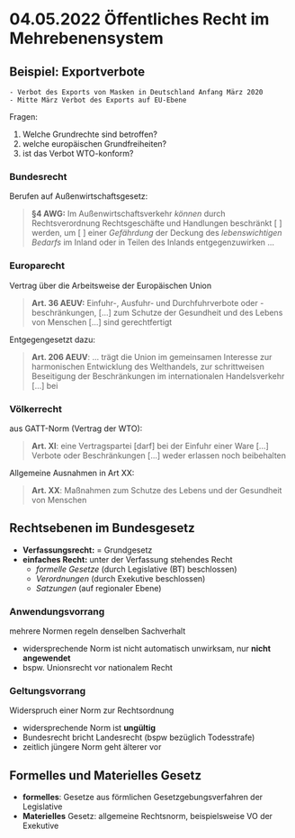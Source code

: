 # 04.05.2022 Öffentliches Recht im Mehrebenensystem



## Beispiel: Exportverbote


```
- Verbot des Exports von Masken in Deutschland Anfang März 2020
- Mitte März Verbot des Exports auf EU-Ebene
```

Fragen:

1. Welche Grundrechte sind betroffen?
2. welche europäischen Grundfreiheiten?
3. ist das Verbot WTO-konform?

### Bundesrecht

Berufen auf Außenwirtschaftsgesetz:

> **§4 AWG:** Im Außenwirtschaftsverkehr *können* durch Rechtsverordnung Rechtsgeschäfte und Handlungen beschränkt [ ] werden, um [ ] einer *Gefährdung* der Deckung des *lebenswichtigen Bedarfs* im Inland oder in Teilen des Inlands entgegenzuwirken ...

### Europarecht

Vertrag über die Arbeitsweise der Europäischen Union

> **Art. 36 AEUV:**  Einfuhr-, Ausfuhr- und Durchfuhrverbote oder -beschränkungen, [...] zum Schutze der Gesundheit und des Lebens von Menschen [...] sind gerechtfertigt

Entgegengesetzt dazu:

> **Art. 206 AEUV**: ... trägt die Union im gemeinsamen Interesse zur harmonischen Entwicklung des Welthandels, zur schrittweisen Beseitigung der Beschränkungen im internationalen Handelsverkehr [...] bei

### Völkerrecht

aus GATT-Norm (Vertrag der WTO):

> **Art. XI**:   eine Vertragspartei [darf] bei der Einfuhr einer Ware [...] Verbote oder Beschränkungen [...] weder erlassen noch beibehalten

Allgemeine Ausnahmen in Art XX:

> **Art. XX**: Maßnahmen zum Schutze des Lebens und der Gesundheit von Menschen

## Rechtsebenen im Bundesgesetz

- **Verfassungsrecht:** = Grundgesetz
- **einfaches Recht:** unter der Verfassung stehendes Recht
    - *formelle Gesetze* (durch Legislative (BT) beschlossen)
    - *Verordnungen* (durch Exekutive beschlossen)
    - *Satzungen* (auf regionaler Ebene)

### Anwendungsvorrang

mehrere Normen regeln denselben Sachverhalt

- widersprechende Norm ist nicht automatisch unwirksam, nur **nicht angewendet**
- bspw. Unionsrecht vor nationalem Recht

### Geltungsvorrang

 Widerspruch einer Norm zur Rechtsordnung

- widersprechende Norm ist **ungültig**
- Bundesrecht bricht Landesrecht (bspw bezüglich Todesstrafe)
- zeitlich jüngere Norm geht älterer vor

## Formelles und Materielles Gesetz

- **formelles**: Gesetze aus förmlichen Gesetzgebungsverfahren der Legislative
- **Materielles** Gesetz: allgemeine Rechtsnorm, beispielsweise VO der Exekutive
